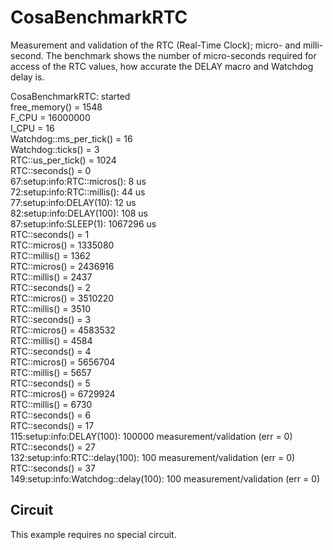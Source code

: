 CosaBenchmarkRTC
=================

Measurement and validation of the RTC (Real-Time Clock); micro- and
milli-second. The benchmark shows the number of micro-seconds required
for access of the RTC values, how accurate the DELAY macro and
Watchdog delay is.

CosaBenchmarkRTC: started   
free_memory() = 1548   
F_CPU = 16000000   
I_CPU = 16   
Watchdog::ms_per_tick() = 16   
Watchdog::ticks() = 3   
RTC::us_per_tick() = 1024   
RTC::seconds() = 0   
67:setup:info:RTC::micros(): 8 us   
72:setup:info:RTC::millis(): 44 us   
77:setup:info:DELAY(10): 12 us   
82:setup:info:DELAY(100): 108 us   
87:setup:info:SLEEP(1): 1067296 us   
RTC::seconds() = 1   
RTC::micros() = 1335080   
RTC::millis() = 1362   
RTC::micros() = 2436916   
RTC::millis() = 2437   
RTC::seconds() = 2   
RTC::micros() = 3510220   
RTC::millis() = 3510   
RTC::seconds() = 3   
RTC::micros() = 4583532   
RTC::millis() = 4584   
RTC::seconds() = 4   
RTC::micros() = 5656704   
RTC::millis() = 5657   
RTC::seconds() = 5   
RTC::micros() = 6729924   
RTC::millis() = 6730   
RTC::seconds() = 6   
RTC::seconds() = 17   
115:setup:info:DELAY(100): 100000 measurement/validation (err = 0)   
RTC::seconds() = 27   
132:setup:info:RTC::delay(100): 100 measurement/validation (err = 0)   
RTC::seconds() = 37   
149:setup:info:Watchdog::delay(100): 100 measurement/validation (err = 0)   
   
Circuit
-------
This example requires no special circuit. 